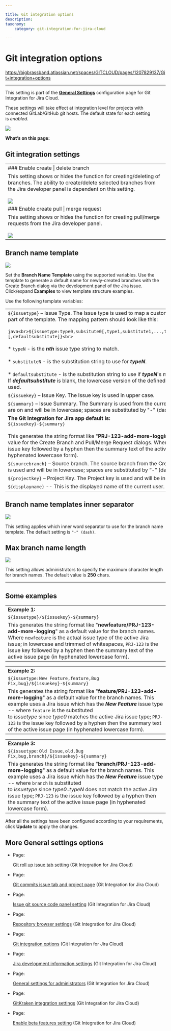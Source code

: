 ```yaml
---

title: Git integration options
description:
taxonomy:
    category: git-integration-for-jira-cloud

---
```



# Git integration options

<https://bigbrassband.atlassian.net/spaces/GITCLOUD/pages/1207829137/Git+integration+options>

* * *

This setting is part of the [**General Settings**](/wiki/spaces/GITCLOUD/pages/781942911/General+Settings) configuration page for Git Integration for Jira Cloud.

  
These settings will take effect at integration level for projects with connected GitLab/GitHub git hosts. The default state for each setting is _enabled_.

![](https://bigbrassband.atlassian.net/wiki/download/thumbnails/1207829137/gitcloud-gencfg-git-integration-options.png?version=1&modificationDate=1645097188275&cacheVersion=1&api=v2&width=566&height=368)

  
**What’s on this page:**

## Git integration settings

|     |
| --- |
| ### Enable create \| delete branch |
| This setting shows or hides the function for creating/deleting of branches. The ability to create/delete selected branches from the Jira developer panel is dependent on this setting.<br><br>![](https://bigbrassband.atlassian.net/wiki/download/thumbnails/1207829137/gitcloud-dev-panel-create-branch-sel.png?version=1&modificationDate=1643340514593&cacheVersion=1&api=v2&width=296&height=208) |
| ### Enable create pull \| merge request |
| This setting shows or hides the function for creating pull/merge requests from the Jira developer panel.<br><br>![](https://bigbrassband.atlassian.net/wiki/download/thumbnails/1207829137/gitcloud-dev-panel-create-PRMR-sel.png?version=1&modificationDate=1643340576227&cacheVersion=1&api=v2&width=296&height=208) |

## Branch name template

![](https://bigbrassband.atlassian.net/wiki/download/thumbnails/1207829137/gitcloud-gencfg-branch-name-template.png?version=1&modificationDate=1645097379618&cacheVersion=1&api=v2&width=566&height=119)

Set the **Branch Name Template** using the supported variables. Use the template to generate a default name for newly-created branches with the Create Branch dialog via the development panel of the Jira issue. Click/expand **Examples** to view template structure examples.

Use the following template variables:

|     |
| --- |
| `${issuetype}` – Issue Type. The Issue type is used to map a custom issue type as part of the template. The mapping pattern should look like this:<br><br>```java<br>${issuetype:type0,subsitute0[,type1,substitute1,...,typeN,substituteN][,defaultsubstitute]}<br>```<br><br>*   `typeN` - is the _**nth**_ issue type string to match.<br>    <br>*   `substituteN` - is the substitution string to use for _**typeN**_.<br>    <br>*   `defaultsubstitute` - is the substitution string to use if _**typeN**_'s match is not found. If _**defaultsubstitute**_ is blank, the lowercase version of the defined issue type is used. |
| `${issuekey}` – Issue Key. The Issue key is used in upper case. |
| `${summary}` – Issue Summary. The Summary is used from the current Jira issue your are on and will be in lowercase; spaces are substituted by "-" (dash). |
| **The Git Integration for Jira app default is:**  <br>`${issuekey}-${summary}`<br><br>This generates the string format like "**PRJ-123-add-more-logging**" as a default value for the Create Branch and Pull/Merge Request dialogs. Where `PRJ-123` is the issue key followed by a hyphen then the summary text of the active issue page (in hyphenated lowercase form). |
| `${sourcebranch}` – Source branch. The source branch from the Create Branch dialog is used and will be in lowercase; spaces are substituted by “-” (dash). |
| `${projectkey}` – Project Key. The Project key is used and will be in uppercase. |
| `${displayname}` -- This is the displayed name of the current user. |

## Branch name templates inner separator

![](https://bigbrassband.atlassian.net/wiki/download/thumbnails/1207829137/gitcloud-gencfg-branch-name-temp-inner-sep.png?version=1&modificationDate=1645097573430&cacheVersion=1&api=v2&width=512&height=97)

This setting applies which inner word separator to use for the branch name template. The default setting is `"-" (dash)`.

## Max branch name length

![](https://bigbrassband.atlassian.net/wiki/download/thumbnails/1207829137/gitcloud-gencfg-branch-name-length.png?version=1&modificationDate=1645097669336&cacheVersion=1&api=v2&width=511&height=73)

This setting allows administrators to specify the maximum character length for branch names. The default value is **250** chars.

* * *

## Some examples

|     |
| --- |
| **Example 1:** |
| `${issuetype}/${issuekey}-${summary}` |
| This generates the string format like "**newfeature/PRJ-123-add-more-logging**" as a default value for the branch names. Where `newfeature` is the actual issue type of the active Jira issue; in lowercase and trimmed of whitespaces, `PRJ-123` is the issue key followed by a hyphen then the summary text of the active issue page (in hyphenated lowercase form). |

|     |
| --- |
| **Example 2:** |
| `${issuetype:New Feature,feature,Bug Fix,bug}/${issuekey}-${summary}` |
| This generates the string format like "**feature/PRJ-123-add-more-logging**" as a default value for the branch names. This example uses a Jira issue which has the _**New Feature**_ issue type -- where `feature` is the substituted to _issuetype_ since _type0_ matches the active Jira issue type; `PRJ-123` is the issue key followed by a hyphen then the summary text of the active issue page (in hyphenated lowercase form). |

|     |
| --- |
| **Example 3:** |
| `${issuetype:Old Issue,old,Bug Fix,bug,branch}/${issuekey}-${summary}` |
| This generates the string format like "**branch/PRJ-123-add-more-logging**" as a default value for the branch names. This example uses a Jira issue which has the _**New Feature**_ issue type -- where `branch` is substituted to _issuetype_ since _type0..typeN_ does not match the active Jira issue type; `PRJ-123` is the issue key followed by a hyphen then the summary text of the active issue page (in hyphenated lowercase form). |

After all the settings have been configured according to your requirements, click **Update** to apply the changes.

## More General settings options

*   Page:
    
    [Git roll up issue tab setting](/wiki/spaces/GITCLOUD/pages/1207796128/Git+roll+up+issue+tab+setting) (Git Integration for Jira Cloud)
    
*   Page:
    
    [Git commits issue tab and project page](/wiki/spaces/GITCLOUD/pages/1207829071/Git+commits+issue+tab+and+project+page) (Git Integration for Jira Cloud)
    
*   Page:
    
    [Issue git source code panel setting](/wiki/spaces/GITCLOUD/pages/1207829089/Issue+git+source+code+panel+setting) (Git Integration for Jira Cloud)
    
*   Page:
    
    [Repository browser settings](/wiki/spaces/GITCLOUD/pages/1207829111/Repository+browser+settings) (Git Integration for Jira Cloud)
    
*   Page:
    
    [Git integration options](/wiki/spaces/GITCLOUD/pages/1207829137/Git+integration+options) (Git Integration for Jira Cloud)
    
*   Page:
    
    [Jira development information settings](/wiki/spaces/GITCLOUD/pages/1207796181/Jira+development+information+settings) (Git Integration for Jira Cloud)
    
*   Page:
    
    [General settings for administrators](/wiki/spaces/GITCLOUD/pages/1923025087/General+settings+for+administrators) (Git Integration for Jira Cloud)
    
*   Page:
    
    [GitKraken integration settings](/wiki/spaces/GITCLOUD/pages/1980563563/GitKraken+integration+settings) (Git Integration for Jira Cloud)
    
*   Page:
    
    [Enable beta features setting](/wiki/spaces/GITCLOUD/pages/2070216724/Enable+beta+features+setting) (Git Integration for Jira Cloud)